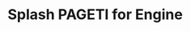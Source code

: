 <!--[metadata]>
+++
title = "Welcome to Docker Engine"
description = "Lists the installation methods"
keywords = ["Docker install "]
[menu.engine]
identifier = "smn_engine_api"
+++
<![end-metadata]-->

# Splash PAGETI  for Engine
